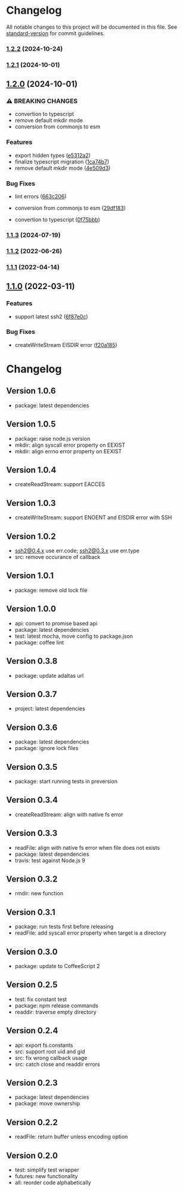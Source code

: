 # Changelog

All notable changes to this project will be documented in this file. See [standard-version](https://github.com/conventional-changelog/standard-version) for commit guidelines.

### [1.2.2](https://github.com/adaltas/node-ssh2-fs/compare/v1.2.1...v1.2.2) (2024-10-24)

### [1.2.1](https://github.com/adaltas/node-ssh2-fs/compare/v1.2.0...v1.2.1) (2024-10-01)

## [1.2.0](https://github.com/adaltas/node-ssh2-fs/compare/v1.1.3...v1.2.0) (2024-10-01)

### ⚠ BREAKING CHANGES

- convertion to typescript
- remove default mkdir mode
- conversion from commonjs to esm

### Features

- export hidden types ([e5312a2](https://github.com/adaltas/node-ssh2-fs/commit/e5312a2e0efc7cc0e8058ffbc9f22cdb5b24f0de))
- finalize typescript migration ([1ca74b7](https://github.com/adaltas/node-ssh2-fs/commit/1ca74b721ef26822703c1cace0f8390fd0a00474))
- remove default mkdir mode ([4e509d3](https://github.com/adaltas/node-ssh2-fs/commit/4e509d38920dd5d321d40a3935c42342ef7ff8c2))

### Bug Fixes

- lint errors ([663c206](https://github.com/adaltas/node-ssh2-fs/commit/663c20603b1a5428041da3fbd0a861c07ccd04ec))

- conversion from commonjs to esm ([29df183](https://github.com/adaltas/node-ssh2-fs/commit/29df1835174d11f3f6919bb5ba0921bf2966d8ce))
- convertion to typescript ([0f75bbb](https://github.com/adaltas/node-ssh2-fs/commit/0f75bbb7b62234f68d462a07c69da7fc5614273e))

### [1.1.3](https://github.com/adaltas/node-ssh2-fs/compare/v1.1.2...v1.1.3) (2024-07-19)

### [1.1.2](https://github.com/adaltas/node-ssh2-fs/compare/v1.1.1...v1.1.2) (2022-06-26)

### [1.1.1](https://github.com/adaltas/node-ssh2-fs/compare/v1.1.0...v1.1.1) (2022-04-14)

## [1.1.0](https://github.com/adaltas/node-ssh2-fs/compare/v1.0.6...v1.1.0) (2022-03-11)

### Features

- support latest ssh2 ([6f87e0c](https://github.com/adaltas/node-ssh2-fs/commit/6f87e0c56a939972f86b9ee2c57cb6a18ef7a6be))

### Bug Fixes

- createWriteStream EISDIR error ([f20a185](https://github.com/adaltas/node-ssh2-fs/commit/f20a185374274c6d45f16c5741ebfda182266689))

# Changelog

## Version 1.0.6

- package: latest dependencies

## Version 1.0.5

- package: raise node.js version
- mkdir: align syscall error property on EEXIST
- mkdir: align errno error property on EEXIST

## Version 1.0.4

- createReadStream: support EACCES

## Version 1.0.3

- createWriteStream: support ENOENT and EISDIR error with SSH

## Version 1.0.2

- ssh2@0.4.x use err.code; ssh2@0.3.x use err.type
- src: remove occurance of callback

## Version 1.0.1

- package: remove old lock file

## Version 1.0.0

- api: convert to promise based api
- package: latest dependencies
- test: latest mocha, move config to package.json
- package: coffee lint

## Version 0.3.8

- package: update adaltas url

## Version 0.3.7

- project: latest dependencies

## Version 0.3.6

- package: latest dependencies
- package: ignore lock files

## Version 0.3.5

- package: start running tests in preversion

## Version 0.3.4

- createReadStream: align with native fs error

## Version 0.3.3

- readFile: align with native fs error when file does not exists
- package: latest dependencies
- travis: test against Node.js 9

## Version 0.3.2

- rmdir: new function

## Version 0.3.1

- package: run tests first before releasing
- readFile: add syscall error property when target is a directory

## Version 0.3.0

- package: update to CoffeeScript 2

## Version 0.2.5

- test: fix constant test
- package: npm release commands
- readdir: traverse empty directory

## Version 0.2.4

- api: export fs.constants
- src: support root uid and gid
- src: fix wrong callback usage
- src: catch close and readdir errors

## Version 0.2.3

- package: latest dependencies
- package: move ownership

## Version 0.2.2

- readFile: return buffer unless encoding option

## Version 0.2.0

- test: simplify test wrapper
- futures: new functionality
- all: reorder code alphabetically
